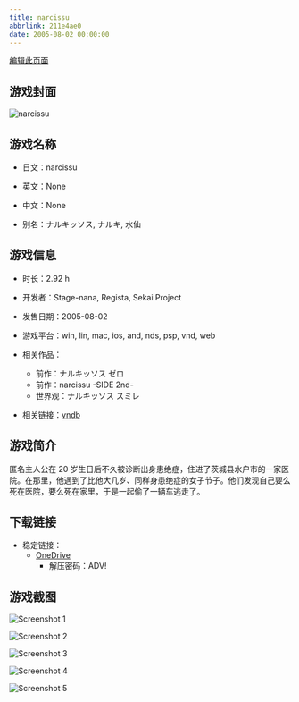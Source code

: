 ```yaml
---
title: narcissu
abbrlink: 211e4ae0
date: 2005-08-02 00:00:00
---
```

[编辑此页面](https://github.com/ACG-3/ADV3-source/blob/main/source/_posts/games/%E9%9B%A8%E3%81%AE%E3%83%9E%E3%83%BC%E3%82%B8%E3%83%8A%E3%83%AB.md)

## 游戏封面

![narcissu](https://pan.timero.xyz/onedrive/img_lib_001/%E9%9B%A8%E3%81%AE%E3%83%9E%E3%83%BC%E3%82%B8%E3%83%8A%E3%83%AB_cover.avif)


## 游戏名称

- 日文：narcissu
- 英文：None
- 中文：None

- 别名：ナルキッソス, ナルキ, 水仙


## 游戏信息

- 时长：2.92 h
- 开发者：Stage-nana, Regista, Sekai Project
- 发售日期：2005-08-02
- 游戏平台：win, lin, mac, ios, and, nds, psp, vnd, web
- 相关作品：
   - 前作：ナルキッソス ゼロ
   - 前作：narcissu -SIDE 2nd-
   - 世界观：ナルキッソス スミレ

- 相关链接：[vndb](https://vndb.org/v10)


## 游戏简介

匿名主人公在 20 岁生日后不久被诊断出身患绝症，住进了茨城县水户市的一家医院。在那里，他遇到了比他大几岁、同样身患绝症的女子节子。他们发现自己要么死在医院，要么死在家里，于是一起偷了一辆车逃走了。




## 下载链接

- 稳定链接：
    - [OneDrive](https://pan.timero.xyz/onedrive/adv_lib_001/%E9%9B%A8%E3%81%AE%E3%83%9E%E3%83%BC%E3%82%B8%E3%83%8A%E3%83%AB)
        - 解压密码：ADV!



## 游戏截图


![Screenshot 1](https://pan.timero.xyz/onedrive/img_lib_001/%E9%9B%A8%E3%81%AE%E3%83%9E%E3%83%BC%E3%82%B8%E3%83%8A%E3%83%AB_Screenshot_1.avif)

![Screenshot 2](https://pan.timero.xyz/onedrive/img_lib_001/%E9%9B%A8%E3%81%AE%E3%83%9E%E3%83%BC%E3%82%B8%E3%83%8A%E3%83%AB_Screenshot_2.avif)

![Screenshot 3](https://pan.timero.xyz/onedrive/img_lib_001/%E9%9B%A8%E3%81%AE%E3%83%9E%E3%83%BC%E3%82%B8%E3%83%8A%E3%83%AB_Screenshot_3.avif)

![Screenshot 4](https://pan.timero.xyz/onedrive/img_lib_001/%E9%9B%A8%E3%81%AE%E3%83%9E%E3%83%BC%E3%82%B8%E3%83%8A%E3%83%AB_Screenshot_4.avif)

![Screenshot 5](https://pan.timero.xyz/onedrive/img_lib_001/%E9%9B%A8%E3%81%AE%E3%83%9E%E3%83%BC%E3%82%B8%E3%83%8A%E3%83%AB_Screenshot_5.avif)

